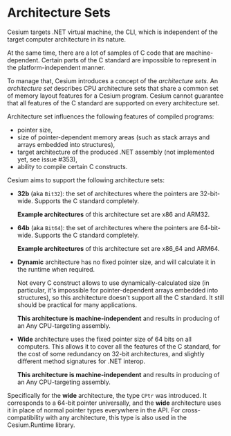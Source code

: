 Architecture Sets
=================

Cesium targets .NET virtual machine, the CLI, which is independent of the target computer architecture in its nature.

At the same time, there are a lot of samples of C code that are machine-dependent. Certain parts of the C standard are impossible to represent in the platform-independent manner.

To manage that, Cesium introduces a concept of the _architecture sets_. An _architecture set_ describes CPU architecture sets that share a common set of memory layout features for a Cesium program. Cesium cannot guarantee that all features of the C standard are supported on every architecture set.

Architecture set influences the following features of compiled programs:
- pointer size,
- size of pointer-dependent memory areas (such as stack arrays and arrays embedded into structures),
- target architecture of the produced .NET assembly (not implemented yet, see issue #353),
- ability to compile certain C constructs.

Cesium aims to support the following architecture sets:
- **32b** (aka `Bit32`): the set of architectures where the pointers are 32-bit-wide. Supports the C standard completely.

  **Example architectures** of this architecture set are x86 and ARM32.
- **64b** (aka `Bit64`): the set of architectures where the pointers are 64-bit-wide. Supports the C standard completely.

  **Example architectures** of this architecture set are x86_64 and ARM64.
- **Dynamic** architecture has no fixed pointer size, and will calculate it in the runtime when required.

  Not every C construct allows to use dynamically-calculated size (in particular, it's impossible for pointer-dependent arrays embedded into structures), so this architecture doesn't support all the C standard. It still should be practical for many applications.

  **This architecture is machine-independent** and results in producing of an Any CPU-targeting assembly.
- **Wide** architecture uses the fixed pointer size of 64 bits on all computers. This allows it to cover all the features of the C standard, for the cost of some redundancy on 32-bit architectures, and slightly different method signatures for .NET interop.

  **This architecture is machine-independent** and results in producing of an Any CPU-targeting assembly.

Specifically for the **wide** architecture, the type `CPtr` was introduced. It corresponds to a 64-bit pointer universally, and the **wide** architecture uses it in place of normal pointer types everywhere in the API. For cross-compatibility with any architecture, this type is also used in the Cesium.Runtime library.
